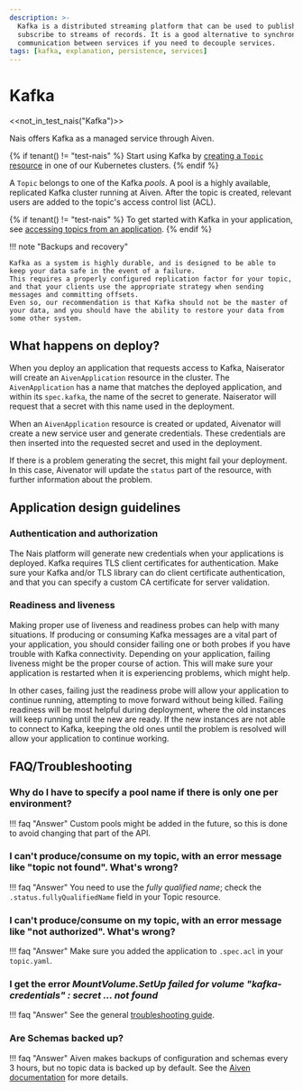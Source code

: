 ```yaml
---
description: >-
  Kafka is a distributed streaming platform that can be used to publish and
  subscribe to streams of records. It is a good alternative to synchronous
  communication between services if you need to decouple services.
tags: [kafka, explanation, persistence, services]
---
```


# Kafka

<<not_in_test_nais("Kafka")>>

Nais offers Kafka as a managed service through Aiven.

{% if tenant() != "test-nais" %}
Start using Kafka by [creating a `Topic` resource](how-to/create.md) in one of our Kubernetes clusters.
{% endif %}

A `Topic` belongs to one of the Kafka _pools_.
A pool is a highly available, replicated Kafka cluster running at Aiven.
After the topic is created, relevant users are added to the topic's access control list (ACL).

{% if tenant() != "test-nais" %}
To get started with Kafka in your application, see [accessing topics from an application](how-to/access.md).
{% endif %}

!!! note "Backups and recovery"

    Kafka as a system is highly durable, and is designed to be able to keep your data safe in the event of a failure.
    This requires a properly configured replication factor for your topic, and that your clients use the appropriate strategy when sending messages and committing offsets.
    Even so, our recommendation is that Kafka should not be the master of your data, and you should have the ability to restore your data from some other system.

## What happens on deploy?

When you deploy an application that requests access to Kafka, Naiserator will create an `AivenApplication` resource in the cluster.
The `AivenApplication` has a name that matches the deployed application, and within its `spec.kafka`, the name of the secret to generate.
Naiserator will request that a secret with this name used in the deployment.

When an `AivenApplication` resource is created or updated, Aivenator will create a new service user and generate credentials.
These credentials are then inserted into the requested secret and used in the deployment.

If there is a problem generating the secret, this might fail your deployment.
In this case, Aivenator will update the `status` part of the resource, with further information about the problem.

## Application design guidelines

### Authentication and authorization

The Nais platform will generate new credentials when your applications is deployed.
Kafka requires TLS client certificates for authentication.
Make sure your Kafka and/or TLS library can do client certificate authentication, and that you can specify a custom CA certificate for server validation.

### Readiness and liveness

Making proper use of liveness and readiness probes can help with many situations.
If producing or consuming Kafka messages are a vital part of your application, you should consider failing one or both probes if you have trouble with Kafka connectivity.
Depending on your application, failing liveness might be the proper course of action.
This will make sure your application is restarted when it is experiencing problems, which might help.

In other cases, failing just the readiness probe will allow your application to continue running, attempting to move forward without being killed.
Failing readiness will be most helpful during deployment, where the old instances will keep running until the new are ready.
If the new instances are not able to connect to Kafka, keeping the old ones until the problem is resolved will allow your application to continue working.

## FAQ/Troubleshooting

### Why do I have to specify a pool name if there is only one per environment?
!!! faq "Answer"
    Custom pools might be added in the future, so this is done to avoid changing that part of the API.

### I can't produce/consume on my topic, with an error message like "topic not found". What's wrong?
!!! faq "Answer"
    You need to use the _fully qualified name_; check the `.status.fullyQualifiedName` field in your Topic resource.

### I can't produce/consume on my topic, with an error message like "not authorized". What's wrong?
!!! faq "Answer"
    Make sure you added the application to `.spec.acl` in your `topic.yaml`.

### I get the error _MountVolume.SetUp failed for volume "kafka-credentials" : secret ... not found_
!!! faq "Answer"
    See the general [troubleshooting guide](../../workloads/how-to/troubleshooting.md).

### Are Schemas backed up?
!!! faq "Answer"
    Aiven makes backups of configuration and schemas every 3 hours, but no topic data is backed up by default.
See the [Aiven documentation](https://aiven.io/docs/products/kafka/concepts/configuration-backup) for more details.
